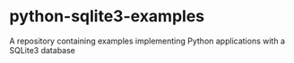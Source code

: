 # python-sqlite3-examples
A repository containing examples implementing Python applications with a SQLite3 database
